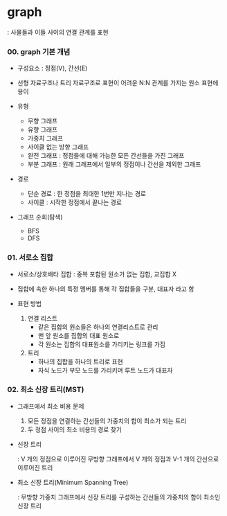 # graph

: 사물들과 이들 사이의 연결 관계를 표현

### 00. graph 기본 개념

- 구성요소 : 정점(V), 간선(E)
- 선형 자료구조나 트리 자료구조로 표현이 어려운 N:N 관계를 가지는 원소 표현에 용이
- 유형
  - 무향 그래프
  - 유향 그래프
  - 가중치 그래프
  - 사이클 없는 방향 그래프
  - 완전 그래프 : 정점들에 대해 가능한 모든 간선들을 가진 그래프
  - 부분 그래프 : 원래 그래프에서 일부의 정점이나 간선을 제외한 그래프

- 경로
  - 단순 경로 : 한 정점을 최대한 1번만 지나는 경로
  - 사이클 : 시작한 정점에서 끝나는 경로

- 그래프 순회(탐색)
  - BFS
  - DFS

### 01. 서로소 집합

- 서로소/상호배타 집합 : 중복 포함된 원소가 없는 집합, 교집합 X
- 집합에 속한 하나의 특정 멤버를 통해 각 집합들을 구분, 대표자 라고 함

- 표현 방법
  1. 연결 리스트
     - 같은 집합의 원소들은 하나의 연결리스트로 관리
     - 맨 앞 원소를 집합의 대표 원소로
     - 각 원소는 집합의 대표원소를 가리키는 링크를 가짐
  2. 트리
     - 하나의 집합을 하나의 트리로 표현
     - 자식 노드가 부모 노드를 가리키며 루트 노드가 대표자

### 02. 최소 신장 트리(MST)

- 그래프에서 최소 비용 문제

  1. 모든 정점을 연결하는 간선들의 가중치의 합이 최소가 되는 트리
  2. 두 정점 사이의 최소 비용의 경로 찾기

- 신장 트리

  : V 개의 정점으로 이루어진 무방향 그래프에서 V 개의 정점과 V-1 개의 간선으로 이루어진 트리

- 최소 신장 트리(Minimum Spanning Tree)

  : 무방향 가중치 그래프에서 신장 트리를 구성하는 간선들의 가중치의 합이 최소인 신장 트리